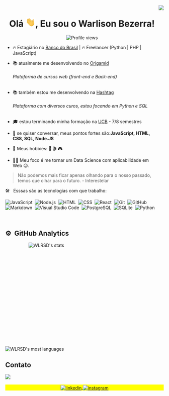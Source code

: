 <img align="right" height="590em" src="https://raw.githubusercontent.com/gist/WLRSD/bca19a4dae99dc9b57a214c399d3db91/raw/44ad723939f982a4f86adb13fb818126ad9c150f/githubcard.svg"/>
<h1 align="center">Olá <img src="https://github.com/Liliane-Zechel/kaueMarques/blob/master/hi.gif" height="30px">, Eu sou o Warlison Bezerra! </h1>
<p align="center"> <img src="https://komarev.com/ghpvc/?username=WLRSD&color=yellow" alt="Profile views" /> </p>

- 🔥 Estagiário no [Banco do Brasil](https://www.bb.com.br/site/) | 🔥 Freelancer (Python | PHP | JavaScript)

- 📚 atualmente me desenvolvendo no [Origamid](https://www.origamid.com/curso/) 
   ###### Plataforma de cursos web (front-end e Back-end)
- 📚 também estou me desenvolvendo na [Hashtag](https://www.hashtagtreinamentos.com/)
   ###### Plataforma com diversos curos, estou focando em Python e SQL

- 🎓 estou terminando minha formação na [UCB](https://ucb.catolica.edu.br/) - 7/8 semestres

- 💬 se quiser conversar, meus pontos fortes são:**JavaScript, HTML, CSS, SQL, Node.JS**

- 🌟 Meus hobbies: 🏀 🎬 🎮

- 👨‍💻 Meu foco é me tornar um Data Science com aplicabilidade em Web 😉.


> Não podemos mais ficar apenas olhando para o nosso passado, 
> temos que olhar para o futuro. - Interestelar

🛠 &nbsp; Esssas são as tecnologias com que trabalho:

![JavaScript](https://img.shields.io/badge/-JavaScript-05122A?style=flat&logo=javascript)&nbsp;
![Node.js](https://img.shields.io/badge/-Node.js-05122A?style=flat&logo=node.js)&nbsp;
![HTML](https://img.shields.io/badge/-HTML-05122A?style=flat&logo=HTML5)&nbsp;
![CSS](https://img.shields.io/badge/-CSS-05122A?style=flat&logo=CSS3&logoColor=1572B6)&nbsp;
![React](https://img.shields.io/badge/-React-05122A?style=flat&logo=react)&nbsp;
![Git](https://img.shields.io/badge/-Git-05122A?style=flat&logo=git)&nbsp;
![GitHub](https://img.shields.io/badge/-GitHub-05122A?style=flat&logo=github)&nbsp;
![Markdown](https://img.shields.io/badge/-Markdown-05122A?style=flat&logo=markdown)&nbsp;
![Visual Studio Code](https://img.shields.io/badge/-Visual%20Studio%20Code-05122A?style=flat&logo=visual-studio-code&logoColor=007ACC)&nbsp;
![PostgreSQL](https://img.shields.io/badge/-PostgreSQL-05122A?style=flat&logo=postgresql)&nbsp;
![SQLite](https://img.shields.io/badge/-SQLite-05122A?style=flat&logo=sqlite)&nbsp;
![Python](https://img.shields.io/badge/-SQLite-05122A?style=flat&logo=python)&nbsp;

<br>





## ⚙️ &nbsp;GitHub Analytics

<p align="left">
<img align="right" height="330em" width="430em" src="https://github-readme-stats.vercel.app/api?username=WLRSD&show_icons=true&theme=vision-friendly-dark" alt="WLRSD's stats"/>
<img height="300em" width="500em" src="https://github-readme-stats.vercel.app/api/top-langs/?username=WLRSD&layout=compact&theme=vision-friendly-dark" alt="WLRSD's most languages"/>
</p>



## Contato

<img width="790em" src="https://raw.githubusercontent.com/gist/WLRSD/ca7e0e597f44b98878e6682cfbb97520/raw/3a1ca32e0820c22a3a5076406415f623dfa03b6b/Templatecard.svg" />

<p align="center" style="background:yellow">
<!--
<a href="https://codepen.io/maykbrito" target="_blank">
  <img align="center" src="https://img.shields.io/badge/-maykbrito-05122A?style=flat&logo=codepen" alt="codepen"/>
</a>
<a href="https://twitter.com/maykbrito" target="_blank">
  <img align="center" src="https://img.shields.io/badge/-maykbrito-05122A?style=flat&logo=twitter" alt="twitter"/>  
</a>
-->
<a href="https://linkedin.com/in/warlisonbezerra" target="_blank">
  <img align="center" src="https://img.shields.io/badge/-warlison-05122A?style=flat&logo=linkedin" alt="linkedin"/>
</a>
<a href="https://www.instagram.com/warlisonbezerra/" target="_blank">
 <img align="center" src="https://img.shields.io/badge/-warlison-05122A?style=flat&logo=instagram" alt="instagram"/>
</a>
<!--
<a href="https://youtube.com/maykbrito" target="_blank">
 <img align="center" src="https://img.shields.io/badge/-maykbrito-05122A?style=flat&logo=youtube" alt="youtube"/>
</a>
</p>

<img width=100% src="https://capsule-render.vercel.app/api?type=waving&color=FFCD1E&height=120&section=footer"/>

<!--
| Plugin | README |
| ------ | ------ |
| Dropbox | [plugins/dropbox/README.md][PlDb] |
| GitHub | [plugins/github/README.md][PlGh] |
| Google Drive | [plugins/googledrive/README.md][PlGd] |
| OneDrive | [plugins/onedrive/README.md][PlOd] |
| Medium | [plugins/medium/README.md][PlMe] |
| Google Analytics | [plugins/googleanalytics/README.md][PlGa] |
-->
